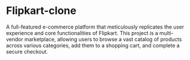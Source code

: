 # Flipkart-clone
A full-featured e-commerce platform that meticulously replicates the user experience and core functionalities of Flipkart. This project is a multi-vendor marketplace, allowing users to browse a vast catalog of products across various categories, add them to a shopping cart, and complete a secure checkout. 

